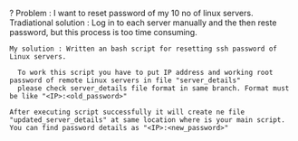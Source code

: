? Problem : I want to reset password of my 10 no of linux servers.
  Tradiational solution : Log in to each server manually and the then reste password, but this process is too time consuming.

    My solution : Written an bash script for resetting ssh password of Linux servers.

      To work this script you have to put IP address and working root password of remote Linux servers in file "server_details"
      please check server_details file format in same branch. Format must be like "<IP>:<old_password>"

    After executing script successfully it will create ne file "updated_server_details" at same location where is your main script. You can find password details as "<IP>:<new_password>"

